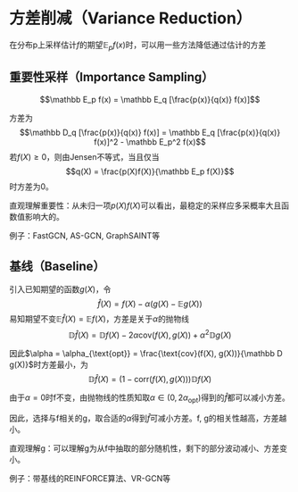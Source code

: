 # 方差削减（Variance Reduction）


在分布p上采样估计$f$的期望$\mathbb E_p f(x)$时，可以用一些方法降低通过估计的方差

## 重要性采样（Importance Sampling）

$$\mathbb E_p f(x) = \mathbb E_q [\frac{p(x)}{q(x)} f(x)]$$


方差为
$$\mathbb D_q [\frac{p(x)}{q(x)} f(x)] = \mathbb E_q [\frac{p(x)}{q(x)} f(x)]^2 - \mathbb E_p^2 f(x)$$
若$f(X) \ge 0$，则由Jensen不等式，当且仅当
$$q(X) = \frac{p(X)f(X)}{\mathbb E_p f(X)}$$
时方差为0。


直观理解重要性：从未归一项$p(X)f(X)$可以看出，最稳定的采样应多采概率大且函数值影响大的。

例子：FastGCN, AS-GCN, GraphSAINT等

## 基线（Baseline）


引入已知期望的函数$g(X)$，令
$$\hat f(X) = f(X) - \alpha (g(X) - \mathbb E g(X))$$
易知期望不变$\mathbb E \hat f(X) = \mathbb E f(X)$，方差是关于$\alpha$的抛物线
$$\mathbb D \hat f(X) = \mathbb D f(X) - 2\alpha \text{cov}(f(X), g(X)) + \alpha^2 \mathbb D g(X)$$


因此$\alpha = \alpha_{\text{opt}} = \frac{\text{cov}(f(X), g(X))}{\mathbb D g(X)}$时方差最小，为
$$\mathbb D \hat f(X) = (1 - \text{corr}(f(X), g(X))) \mathbb D f(X)$$

由于$\alpha = 0$时f不变，由抛物线的性质知取$\alpha \in (0, 2\alpha_\text{opt})$得到的$\hat f$都可以减小方差。


因此，选择与f相关的g，取合适的$\alpha$得到$\hat f$可减小方差。f, g的相关性越高，方差越小。

直观理解g：可以理解g为从f中抽取的部分随机性，剩下的部分波动减小、方差变小。

例子：带基线的REINFORCE算法、VR-GCN等
